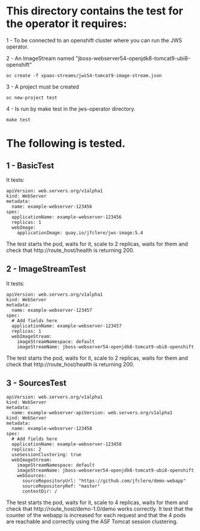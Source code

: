 # This directory contains the test for the operator it requires:

1 - To be connected to an openshift cluster where you can run the JWS operator.

2 - An ImageStream named "jboss-webserver54-openjdk8-tomcat9-ubi8-openshift"
```
oc create -f xpaas-streams/jws54-tomcat9-image-stream.json
```
3 - A project must be created
```
oc new-project test
```
4 - Is run by make test in the jws-operator directory.
```
make test
```
# The following is tested.

## 1 - BasicTest
It tests:
```
apiVersion: web.servers.org/v1alpha1
kind: WebServer
metadata:
  name: example-webserver-123456
spec:
  applicationName: example-webserver-123456
  replicas: 1
  webImage:
    applicationImage: quay.io/jfclere/jws-image:5.4
```
The test starts the pod, waits for it, scale to 2 replicas, waits for them and check that http://route_host/health is returning 200.

## 2 - ImageStreamTest
It tests:
```
apiVersion: web.servers.org/v1alpha1
kind: WebServer
metadata:
  name: example-webserver-123457
spec:
  # Add fields here
  applicationName: example-webserver-123457
  replicas: 1
  webImageStream:
    imageStreamNamespace: default
    imageStreamName: jboss-webserver54-openjdk8-tomcat9-ubi8-openshift
```
The test starts the pod, waits for it, scale to 2 replicas, waits for them and check that http://route_host/health is returning 200.

## 3 - SourcesTest
```
apiVersion: web.servers.org/v1alpha1
kind: WebServer
metadata:
  name: example-webserver-apiVersion: web.servers.org/v1alpha1
kind: WebServer
metadata:
  name: example-webserver-123458
spec:
  # Add fields here
  applicationName: example-webserver-123458
  replicas: 2
  useSessionClustering: true
  webImageStream:
    imageStreamNamespace: default
    imageStreamName: jboss-webserver54-openjdk8-tomcat9-ubi8-openshift
    webSources:
      sourceRepositoryUrl: "https://github.com/jfclere/demo-webapp"
      sourceRepositoryRef: "master"
      contextDir: /
```
The test starts the pod, waits for it, scale to 4 replicas, waits for them and check that http://route_host/demo-1.0/demo works correctly.
It test that the counter of the webapp is increased for each request and that the 4 pods are reachable and correctly using the ASF Tomcat session clustering.
